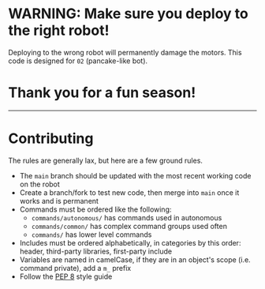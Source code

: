 # WARNING: Make sure you deploy to the right robot!

Deploying to the wrong robot will permanently damage the motors. This code is designed for `02` (pancake-like bot). 

# Thank you for a fun season!

---

# Contributing

The rules are generally lax, but here are a few ground rules.

 - The `main` branch should be updated with the most recent working code on the robot
 - Create a branch/fork to test new code, then merge into `main` once it works and is permanent
 - Commands must be ordered like the following:
    - `commands/autonomous/` has commands used in autonomous
    - `commands/common/` has complex command groups used often
    - `commands/` has lower level commands
 - Includes must be ordered alphabetically, in categories by this order: header, third-party libraries, first-party include
 - Variables are named in camelCase, if they are in an object's scope (i.e. command private), add a `m_` prefix
 - Follow the [PEP 8](https://peps.python.org/pep-0008/) style guide
